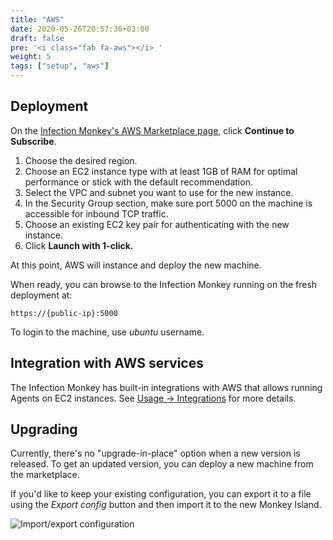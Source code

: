 ```yaml
---
title: "AWS"
date: 2020-05-26T20:57:36+03:00
draft: false
pre: '<i class="fab fa-aws"></i> '
weight: 5
tags: ["setup", "aws"]
---
```


## Deployment

On the [Infection Monkey's AWS Marketplace page](https://aws.amazon.com/marketplace/pp/GuardiCore-Infection-Monkey/B07B3J7K6D), click **Continue to Subscribe**.

1. Choose the desired region.
1. Choose an EC2 instance type with at least 1GB of RAM for optimal performance or stick with the default recommendation.
1. Select the VPC and subnet you want to use for the new instance.
1. In the Security Group section, make sure port 5000 on the machine is accessible for inbound TCP traffic.
1. Choose an existing EC2 key pair for authenticating with the new instance.
1. Click **Launch with 1-click.**

At this point, AWS will instance and deploy the new machine.

When ready, you can browse to the Infection Monkey running on the fresh deployment at:

`https://{public-ip}:5000`

To login to the machine, use *ubuntu* username.

## Integration with AWS services

The Infection Monkey has built-in integrations with AWS that allows running Agents on EC2 instances.
See [Usage -> Integrations](../../usage/integrations) for more details.

## Upgrading

Currently, there's no "upgrade-in-place" option when a new version is released.
To get an updated version, you can deploy a new machine from the marketplace.

If you'd like to keep your existing configuration, you can export it to a file
using the *Export config* button and then import it to the new Monkey Island.

![Import/export configuration](../../images/island/configuration_page/import_export_configuration.png "Import/export configuration")
